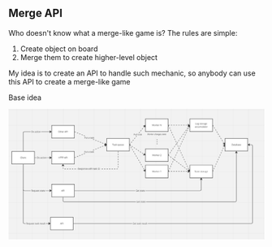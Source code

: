 ## Merge API

Who doesn't know what a merge-like game is? The rules are simple:
1. Create object on board
2. Merge them to create higher-level object

My idea is to create an API to handle such mechanic, so anybody can use this API to create a 
merge-like game

Base idea 

![img.png](img.png)

